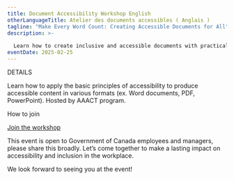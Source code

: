 ```yaml
---
title: Document Accessibility Workshop English
otherLanguageTitle: Atelier des documents accessibles ( Anglais )
tagline: "Make Every Word Count: Creating Accessible Documents for All"
description: >-
  
  Learn how to create inclusive and accessible documents with practical techniques and hands-on guidance from the <abbr title="Accessibility, Accommodation and Adaptive Computer Technology">AAACT</abbr>  team. This workshop will equip GC employees and managers with the skills to identify, fix, and improve document accessibility across various formats.
eventDate: 2025-02-25
---
```

DETAILS

Learn how to apply the
basic principles of accessibility to produce accessible content in various
formats (ex. Word documents, PDF, PowerPoint). Hosted by AAACT program.




How to join

[Join the workshop](https://teams.microsoft.com/l/meetup-join/19%3ameeting_ZTVmZWVmZTQtMTZkMi00YTcxLThlZGYtY2RkNTY1M2Q5OTQ4%40thread.v2/0?context=%7b%22Tid%22%3a%22d05bc194-94bf-4ad6-ae2e-1db0f2e38f5e%22%2c%22Oid%22%3a%2257dd1933-e490-4a17-98c0-0c0176f7106a%22%7d)

This event is open to Government of Canada employees and managers, please share this broadly. Let’s come together to make a lasting impact on accessibility and inclusion in the workplace.

We look forward to seeing you at the event!
